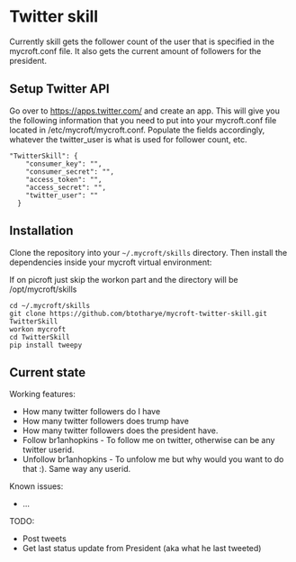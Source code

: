 # Twitter skill

Currently skill gets the follower count of the user that is specified in the mycroft.conf file.  It also gets the current amount of followers for the president.

## Setup Twitter API
Go over to https://apps.twitter.com/ and create an app.  This will give you the following information that you need to put into your mycroft.conf file located in /etc/mycroft/mycroft.conf.  Populate the fields accordingly, whatever the twitter_user is what is used for follower count, etc.

```
"TwitterSkill": {
    "consumer_key": "",
    "consumer_secret": "",
    "access_token": "",
    "access_secret": "",
    "twitter_user": ""
  }
```

## Installation

Clone the repository into your `~/.mycroft/skills` directory. Then install the
dependencies inside your mycroft virtual environment:

If on picroft just skip the workon part and the directory will be /opt/mycroft/skills

```
cd ~/.mycroft/skills
git clone https://github.com/btotharye/mycroft-twitter-skill.git TwitterSkill
workon mycroft
cd TwitterSkill
pip install tweepy
```


## Current state

Working features:
 - How many twitter followers do I have
 - How many twitter followers does trump have
 - How many twitter followers does the president have.
 - Follow br1anhopkins - To follow me on twitter, otherwise can be any twitter userid.
 - Unfollow br1anhopkins - To unfolow me but why would you want to do that :).  Same way any userid.

Known issues:
 - ...

TODO:
 - Post tweets
 - Get last status update from President (aka what he last tweeted)
